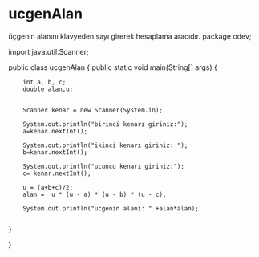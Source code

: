 # ucgenAlan
üçgenin alanını klavyeden sayı girerek hesaplama aracıdır.
package odev;

import java.util.Scanner;

public class ucgenAlan {
    public static void main(String[] args) {

        int a, b, c;
        double alan,u;


        Scanner kenar = new Scanner(System.in);

        System.out.println("birinci kenarı giriniz:");
        a=kenar.nextInt();

        System.out.println("ikinci kenarı giriniz: ");
        b=kenar.nextInt();

        System.out.println("ucuncu kenarı giriniz:");
        c= kenar.nextInt();

        u = (a+b+c)/2;
        alan =  u * (u - a) * (u - b) * (u - c);

        System.out.println("ucgenin alanı: " +alan*alan);


    }
}
